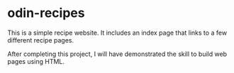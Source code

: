 # odin-recipes

This is a simple recipe website. It includes an index page that links to a few different recipe pages.

After completing this project, I will have demonstrated the skill to build web pages using HTML.
